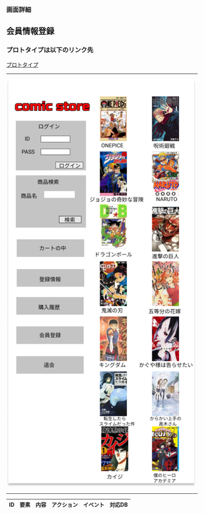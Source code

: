 ### 画面詳細
## 会員情報登録
### プロトタイプは以下のリンク先
[プロトタイプ](https://www.figma.com/file/1qrEKi7iktAY3U27hFIezf/Untitled?node-id=0%3A1)
*****
<img src="../img/toppage.png" width="500">

*****

| ID | 要素 | 内容 | アクション | イベント | 対応DB |
|----|------|------|-----------|----------|--------|
